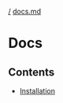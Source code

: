 [/](/AWK.py/ "/") [docs.md](/AWK.py/docs/ "/docs")

# Docs

## Contents

* [Installation](/AWK.py/docs/install "/docs/install")
